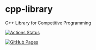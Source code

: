 # cpp-library
C++ Library for Competitive Programming

 [![Actions Status](https://github.com/9tc/cpp-library/workflows/verify/badge.svg)](https://github.com/9tc/cpp-library/actions)

[![GitHub Pages](https://img.shields.io/static/v1?label=GitHub+Pages&message=+&color=brightgreen&logo=github)](https://9tc.github.io/cpp-library/) 
